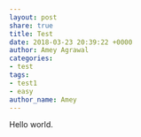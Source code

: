 ```yaml
---
layout: post
share: true
title: Test
date: 2018-03-23 20:39:22 +0000
author: Amey Agrawal
categories:
- test
tags:
- test1
- easy
author_name: Amey
---
```

Hello world.